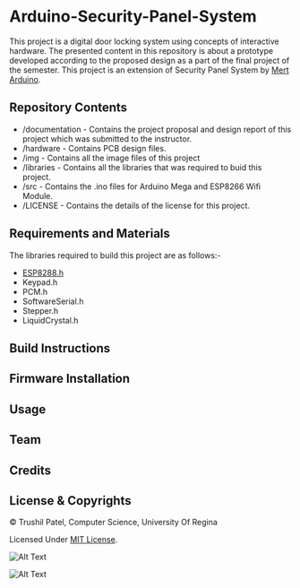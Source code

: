 # Arduino-Security-Panel-System
This project is a digital door locking system using concepts of interactive hardware. The presented content in this repository is about a prototype developed according to the proposed design as a part of the final project of the semester. This project is an extension of Security Panel System by [Mert Arduino](http://mertarduinotutorial.blogspot.com/2017/01/arduino-tutorial-22-security-panel.html).

## Repository Contents

* /documentation - Contains the project proposal and design report of this project which was submitted to the instructor. 
* /hardware - Contains PCB design files.
* /img - Contains all the image files of this project
* /libraries - Contains all the libraries that was required to buid this project.
* /src - Contains the .ino files for Arduino Mega and ESP8266 Wifi Module.
* /LICENSE - Contains the details of the license for this project.
  


## Requirements and Materials

The libraries required to build this project are as follows:-

* [ESP8288.h](https://github.com/trushil/Arduino-Security-Panel-System/blob/master/libraries/ESP8266WiFi.h)
* Keypad.h
* PCM.h
* SoftwareSerial.h
* Stepper.h
* LiquidCrystal.h

## Build Instructions

## Firmware Installation

## Usage

## Team

## Credits

## License & Copyrights

© Trushil Patel, Computer Science, University Of Regina

Licensed Under [MIT License](LICENSE).


![Alt Text](https://github.com/trushil/Arduino-Security-Panel-System/blob/master/img/open-close-fromkeypad.gif)

![Alt Text](https://github.com/trushil/Arduino-Security-Panel-System/blob/master/img/open-close-fromwebpage.gif)
